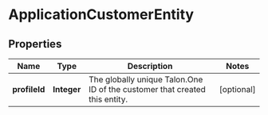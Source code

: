 
# ApplicationCustomerEntity

## Properties
Name | Type | Description | Notes
------------ | ------------- | ------------- | -------------
**profileId** | **Integer** | The globally unique Talon.One ID of the customer that created this entity. |  [optional]



